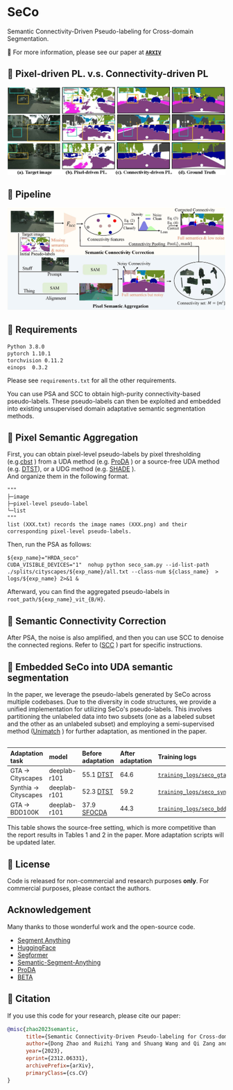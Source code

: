 # SeCo
Semantic Connectivity-Driven Pseudo-labeling for Cross-domain Segmentation.

:notebook_with_decorative_cover: For more information, please see our paper at **[`ARXIV`](http://arxiv.org/abs/2312.06331)**


## :speech_balloon: Pixel-driven PL. v.s. Connectivity-driven PL
![](./images/intro.jpg)

## :speech_balloon: Pipeline
![](./images/Pipeline.jpg)

## :speech_balloon: Requirements

```
Python 3.8.0
pytorch 1.10.1
torchvision 0.11.2
einops  0.3.2
```
Please see `requirements.txt` for all the other requirements.

You can use PSA and SCC to obtain high-purity connectivity-based pseudo-labels. 
These pseudo-labels can then be exploited and embedded into existing unsupervised domain adaptative semantic segmentation methods.

## :speech_balloon: Pixel Semantic Aggregation

First, you can obtain pixel-level pseudo-labels by pixel thresholding (e.g.[cbst](https://github.com/yzou2/cbst) ) from a UDA method (e.g. [ProDA](https://github.com/microsoft/ProDA) ) or a source-free UDA method (e.g. [DTST](https://github.com/DZhaoXd/DT-ST)), or a UDG method (e.g. [SHADE](https://github.com/HeliosZhao/SHADE) ).  
And organize them in the following format.   
```
"""
├─image
├─pixel-level pseudo-label
└─list
"""
list (XXX.txt) records the image names (XXX.png) and their corresponding pixel-level pseudo-labels.
```
Then, run the PSA as follows:
```
${exp_name}="HRDA_seco"
CUDA_VISIBLE_DEVICES="1"  nohup python seco_sam.py --id-list-path  ./splits/cityscapes/${exp_name}/all.txt --class-num ${class_name}  > logs/${exp_name} 2>&1 &
```
Afterward, you can find the aggregated pseudo-labels in `root_path/${exp_name}_vit_{B/H}`.


## :speech_balloon: Semantic Connectivity Correction
After PSA, the noise is also amplified, and then you can use SCC to denoise the connected regions. 
Refer to ([SCC](https://github.com/DZhaoXd/SeCo/tree/main/SCC) ) part for specific instructions.

## :speech_balloon: Embedded SeCo into UDA semantic segmentation
In the paper, we leverage the pseudo-labels generated by SeCo across multiple codebases. 
Due to the diversity in code structures, we provide a unified implementation for utilizing SeCo's pseudo-labels. 
This involves partitioning the unlabeled data into two subsets (one as a labeled subset and the other as an unlabeled subset) and employing a semi-supervised method ([Unimatch](https://github.com/LiheYoung/UniMatch) ) for further adaptation, as mentioned in the paper.

## 
|    Adaptation task     | model          | Before adaptation                                | After adaptation    | Training logs       |
|:-----------------------|:---------------|:-------------------------------------------------| :-------------------|:-------------------|
| GTA →  Cityscapes      | deeplab-r101   | 55.1  [DTST](https://github.com/DZhaoXd/DT-ST)   | 64.6                |[`training_logs/seco_gta`](https://github.com/DZhaoXd/SeCo/blob/main/training_logs/seco_gta.log)|
| Synthia →  Cityscapes  | deeplab-r101   | 52.3  [DTST](https://github.com/DZhaoXd/DT-ST)   | 59.2                |[`training_logs/seco_synthia`](https://github.com/DZhaoXd/SeCo/blob/main/training_logs/seco_synthia.log) |
| GTA →  BDD100K         | deeplab-r101   | 37.9  [SFOCDA](https://arxiv.org/abs/2106.03422) | 44.3                |[ `training_logs/seco_bdd`](https://github.com/DZhaoXd/SeCo/blob/main/training_logs/seco_bdd.log)|

This table shows the source-free setting, which is more competitive than the report results in Tables 1 and 2 in the paper.
More adaptation scripts will be updated later.

## :speech_balloon: License
Code is released for non-commercial and research purposes **only**. For commercial purposes, please contact the authors.

## Acknowledgement
Many thanks to those wonderful work and the open-source code.
- [Segment Anything](https://segment-anything.com/) 
- [HuggingFace](https://huggingface.co/) 
- [Segformer](https://arxiv.org/abs/2105.15203)
- [Semantic-Segment-Anything](https://github.com/fudan-zvg/Semantic-Segment-Anything)
- [ProDA](https://github.com/microsoft/ProDA)
- [BETA](https://github.com/xyupeng/BETA)
## :speech_balloon: Citation

If you use this code for your research, please cite our paper:
```bibtex
@misc{zhao2023semantic,
      title={Semantic Connectivity-Driven Pseudo-labeling for Cross-domain Segmentation}, 
      author={Dong Zhao and Ruizhi Yang and Shuang Wang and Qi Zang and Yang Hu and Licheng Jiao and Nicu Sebe and Zhun Zhong},
      year={2023},
      eprint={2312.06331},
      archivePrefix={arXiv},
      primaryClass={cs.CV}
}
```

